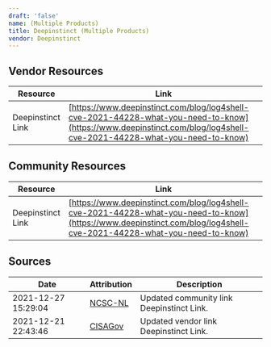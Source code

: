 ```yaml
---
draft: 'false'
name: (Multiple Products)
title: Deepinstinct (Multiple Products)
vendor: Deepinstinct
---
```


## Vendor Resources
| Resource | Link |
| --- | --- |
| Deepinstinct Link | [https://www.deepinstinct.com/blog/log4shell-cve-2021-44228-what-you-need-to-know](https://www.deepinstinct.com/blog/log4shell-cve-2021-44228-what-you-need-to-know) |

## Community Resources
| Resource | Link |
| --- | --- |
| Deepinstinct Link | [https://www.deepinstinct.com/blog/log4shell-cve-2021-44228-what-you-need-to-know](https://www.deepinstinct.com/blog/log4shell-cve-2021-44228-what-you-need-to-know) |


## Sources
| Date | Attribution | Description |
| --- | --- | --- |
| 2021-12-27 15:29:04 | [NCSC-NL](https://github.com/NCSC-NL/log4shell/blob/main/software/README.md) | Updated community link Deepinstinct Link.  |
| 2021-12-21 22:43:46 | [CISAGov](https://raw.githubusercontent.com/cisagov/log4j-affected-db/develop/README.md) | Updated vendor link Deepinstinct Link.  |
